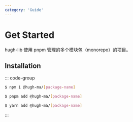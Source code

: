 ```yaml
---
category: 'Guide'
---
```

# Get Started

hugh-lib 使用 pnpm 管理的多个模块包（monorepo）的项目。

## Installation

::: code-group

```sh [npm]
$ npm i @hugh-ma/[package-name]
```

```sh [pnpm]
$ pnpm add @hugh-ma/[package-name]
```

```sh [yarn]
$ yarn add @hugh-ma/[package-name]
```
:::
